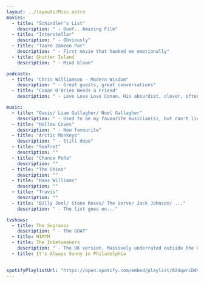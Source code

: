 ```yaml
---
layout: ../layouts/Misc.astro
movies:
  - title: "Schindler's List"
    description: " - Ooof.. Amazing Film"
  - title: "Interstellar"
    description: " - Obviously"
  - title: "Taare Zameen Par"
    description: " - First movie that hooked me emotionally"
  - title: Shutter Island
    description: " - Mind blown"

podcasts:
  - title: "Chris Williamson - Modern Wisdom"
    description: " - Great guests, great conversations"
  - title: "Conan O'Brien Needs a Friend"
    description: " - Love Love Love Conan. His absurdist, clever, often self-deprecating humour is peak. The greatest to ever do it. There will never be another Conan."

music:
  - title: "Oasis/ Liam Gallagher/ Noel Gallagher"
    description: " - Used to be my favourite musician(s), but can't lie, they fell off"
  - title: "Hollow Coves"
    description: " - New favourite"
  - title: "Arctic Monkeys"
    description: " - Still dope"
  - title: "Seafret"
    description: ""
  - title: "Chance Peña"
    description: ""
  - title: "The Shins"
    description: ""
  - title: "Hans Williams"
    description: ""
  - title: "Travis"
    description: ""
  - title: "Billy Joel/ Stone Roses/ The Verve/ Jack Johnson/ ..."
    description: " - The list goes on..."

tvshows:
  - title: The Sopranos
    description: " - The GOAT"
  - title: HIMYM
  - title: The Inbetweeners
    description: " - The UK version. Massively underrated outside the UK"  
  - title: It's Always Sunny in Philadelphia
  

spotifyPlaylistUrl: "https://open.spotify.com/embed/playlist/024qwrLDdV3CRDwXKe4WpZ?utm_source=generator"
---
```

